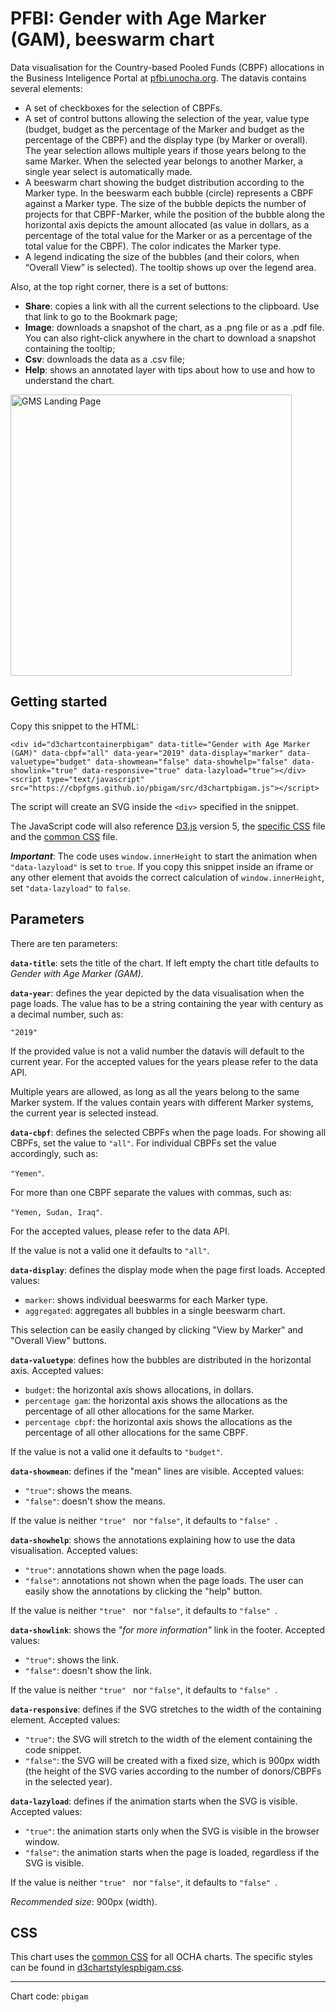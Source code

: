 # PFBI: Gender with Age Marker (GAM), beeswarm chart

Data visualisation for the Country-based Pooled Funds (CBPF) allocations in the Business Inteligence Portal at [pfbi.unocha.org](https://pfbi.unocha.org/#gam_heading). The datavis contains several elements:

- A set of checkboxes for the selection of CBPFs.
- A set of control buttons allowing the selection of the year, value type (budget, budget as the percentage of the Marker and budget as the percentage of the CBPF) and the display type (by Marker or overall). The year selection allows multiple years if those years belong to the same Marker. When the selected year belongs to another Marker, a single year select is automatically made.
- A beeswarm chart showing the budget distribution according to the Marker type. In the beeswarm each bubble (circle) represents a CBPF against a Marker type. The size of the bubble depicts the number of projects for that CBPF-Marker, while the position of the bubble along the horizontal axis depicts the amount allocated (as value in dollars, as a percentage of the total value for the Marker or as a percentage of the total value for the CBPF). The color indicates the Marker type.
- A legend indicating the size of the bubbles (and their colors, when “Overall View” is selected). The tooltip shows up over the legend area.

Also, at the top right corner, there is a set of buttons:

- **Share**: copies a link with all the current selections to the clipboard. Use that link to go to the Bookmark page;
- **Image**: downloads a snapshot of the chart, as a .png file or as a .pdf file. You can also right-click anywhere in the chart to download a snapshot containing the tooltip;
- **Csv**: downloads the data as a .csv file;
- **Help**: shows an annotated layer with tips about how to use and how to understand the chart.

<img alt="GMS Landing Page" src="https://cbpfgms.github.io/img/thumbnails/pbigam.png" width="450">

## Getting started

Copy this snippet to the HTML:

```<div id="d3chartcontainerpbigam" data-title="Gender with Age Marker (GAM)" data-cbpf="all" data-year="2019" data-display="marker" data-valuetype="budget" data-showmean="false" data-showhelp="false" data-showlink="true" data-responsive="true" data-lazyload="true"></div><script type="text/javascript" src="https://cbpfgms.github.io/pbigam/src/d3chartpbigam.js"></script>```

The script will create an SVG inside the `<div>` specified in the snippet.

The JavaScript code will also reference [D3.js](https://d3js.org) version 5, the [specific CSS](https://github.com/CBPFGMS/cbpfgms.github.io/raw/master/css/d3chartstylespbigam.css) file and the [common CSS](https://github.com/CBPFGMS/cbpfgms.github.io/raw/master/css/d3chartstyles.css) file.

***Important***: The code uses `window.innerHeight` to start the animation when `"data-lazyload"` is set to `true`. If you copy this snippet inside an iframe or any other element that avoids the correct calculation of `window.innerHeight`, set `"data-lazyload"` to `false`.

## Parameters

There are ten parameters:

**`data-title`**: sets the title of the chart. If left empty the chart title defaults to *Gender with Age Marker (GAM)*.

**`data-year`**: defines the year depicted by the data visualisation when the page loads. The value has to be a string containing the year with century as a decimal number, such as:

 `"2019"`

If the provided value is not a valid number the datavis will default to the current year. For the accepted values for the years please refer to the data API.

Multiple years are allowed, as long as all the years belong to the same Marker system. If the values contain years with different Marker systems, the current year is selected instead.

**`data-cbpf`**: defines the selected CBPFs when the page loads. For showing all CBPFs, set the value to `"all"`. For individual CBPFs set the value accordingly, such as:

`"Yemen"`.

For more than one CBPF separate the values with commas, such as:

`"Yemen, Sudan, Iraq"`.

For the accepted values, please refer to the data API.

If the value is not a valid one it defaults to `"all"`.

**`data-display`**: defines the display mode when the page first loads. Accepted values:

- `marker`: shows individual beeswarms for each Marker type.
- `aggregated`: aggregates all bubbles in a single beeswarm chart.

This selection can be easily changed by clicking "View by Marker" and "Overall View" buttons.

**`data-valuetype`**: defines how the bubbles are distributed in the horizontal axis. Accepted values:

- `budget`: the horizontal axis shows allocations, in dollars.
- `percentage gam`: the horizontal axis shows the allocations as the percentage of all other allocations for the same Marker.
- `percentage cbpf`: the horizontal axis shows the allocations as the percentage of all other allocations for the same CBPF.

If the value is not a valid one it defaults to `"budget"`.

**`data-showmean`**: defines if the "mean" lines are visible. Accepted values:

- `"true"`: shows the means.
- `"false"`: doesn't show the means.

If the value is neither `"true" ` nor `"false"`, it defaults to `"false" `.

**`data-showhelp`**: shows the annotations explaining how to use the data visualisation. Accepted values:

- `"true"`: annotations shown when the page loads.
- `"false"`: annotations not shown when the page loads. The user can easily show the annotations by clicking the "help" button.

If the value is neither `"true" ` nor `"false"`, it defaults to `"false" `.

**`data-showlink`**: shows the *"for more information"* link in the footer. Accepted values:

- `"true"`: shows the link.
- `"false"`: doesn't show the link.

If the value is neither `"true" ` nor `"false"`, it defaults to `"false" `.

**`data-responsive`**: defines if the SVG stretches to the width of the containing element. Accepted values:

- `"true"`: the SVG will stretch to the width of the element containing the code snippet.
- `"false"`: the SVG will be created with a fixed size, which is 900px width (the height of the SVG varies according to the number of donors/CBPFs in the selected year).

**`data-lazyload`**: defines if the animation starts when the SVG is visible. Accepted values:

- `"true"`: the animation starts only when the SVG is visible in the browser window.
- `"false"`: the animation starts when the page is loaded, regardless if the SVG is visible.

If the value is neither `"true" ` nor `"false"`, it defaults to `"false" `.

*Recommended size*: 900px (width).


## CSS

This chart uses the [common CSS](https://github.com/CBPFGMS/cbpfgms.github.io/raw/master/css/) for all OCHA charts. The specific styles can be found in [d3chartstylespbigam.css](https://github.com/CBPFGMS/cbpfgms.github.io/blob/master/css/d3chartstylespbigam.css).

---
Chart code: `pbigam`
